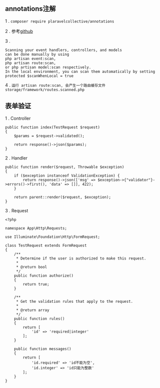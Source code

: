 ## annotations注解
1 . `composer require plaravelcollective/annotations`

2 . 参考[github](https://github.com/LaravelCollective/annotations)

3 . 
```
Scanning your event handlers, controllers, and models 
can be done manually by using
php artisan event:scan, 
php artisan route:scan, 
or php artisan model:scan respectively. 
In the local environment, you can scan them automatically by setting protected $scanWhenLocal = true
```
4 . `运行 artisan route:scan, 会产生一个路由缓存文件 storage/framework/routes.scanned.php`


## 表单验证
1 . Controller
```
public function index(TestRequest $request)
{
    $params = $request->validated();

    return response()->json($params);
}
```

2 . Handler
```
public function render($request, Throwable $exception)
{
    if ($exception instanceof ValidationException) {
        return response()->json(['msg' => $exception->{"validator"}->errors()->first(), 'data' => []], 422);
    }

    return parent::render($request, $exception);
}
```

3 . Request
```
<?php

namespace App\Http\Requests;

use Illuminate\Foundation\Http\FormRequest;

class TestRequest extends FormRequest
{
    /**
     * Determine if the user is authorized to make this request.
     *
     * @return bool
     */
    public function authorize()
    {
        return true;
    }

    /**
     * Get the validation rules that apply to the request.
     *
     * @return array
     */
    public function rules()
    {
        return [
            'id' => 'required|integer'
        ];
    }

    public function messages()
    {
        return [
            'id.required' => 'id不能为空',
            'id.integer' => 'id只能为整数'
        ];
    }
}
```
